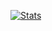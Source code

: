 [![Stats](https://github-readme-stats.vercel.app/api?username=reinzor&count_private=true&show_icons=true)](https://github.com/reinzor)
